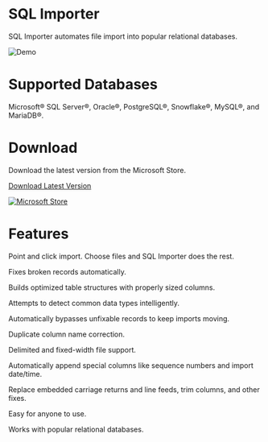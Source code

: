 # SQL Importer
SQL Importer automates file import into popular relational databases.

![Demo](https://www.cullinet.com/images/sql_importer_demo.gif)

# Supported Databases
Microsoft® SQL Server®, Oracle®, PostgreSQL®, Snowflake®, MySQL®, and MariaDB®.

# Download
Download the latest version from the Microsoft Store.

[Download Latest Version]([URL](https://apps.microsoft.com/store/detail/XP9M2FBRLMTWKV))

[![Microsoft Store](https://get.microsoft.com/images/en-us%20dark.svg)](https://apps.microsoft.com/store/detail/XP9M2FBRLMTWKV)

# Features
Point and click import. Choose files and SQL Importer does the rest.

Fixes broken records automatically.

Builds optimized table structures with properly sized columns.

Attempts to detect common data types intelligently.

Automatically bypasses unfixable records to keep imports moving.

Duplicate column name correction.

Delimited and fixed-width file support.

Automatically append special columns like sequence numbers and import date/time.

Replace embedded carriage returns and line feeds, trim columns, and other fixes.

Easy for anyone to use.

Works with popular relational databases.

